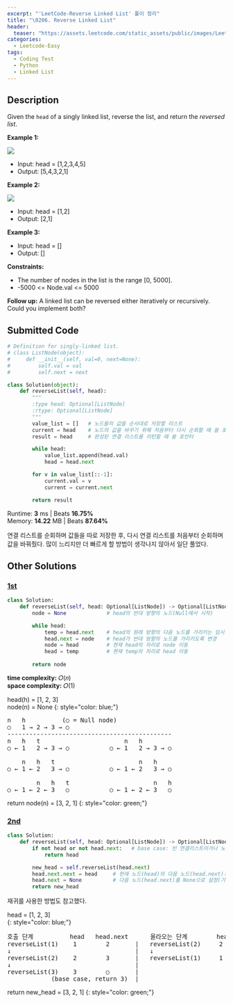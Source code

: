 ```yaml
---
excerpt: "'LeetCode-Reverse Linked List' 풀이 정리"
title: "\0206. Reverse Linked List"
header:
  teaser: "https://assets.leetcode.com/static_assets/public/images/LeetCode_Sharing.png"
categories:
  - Leetcode-Easy
tags:
  - Coding Test
  - Python
  - Linked List
---
```


## <i class="fa-solid fa-file-lines"></i> Description

Given the `head` of a singly linked list, reverse the list, and return the *reversed list*.

**Example 1:**

![](https://assets.leetcode.com/uploads/2021/02/19/rev1ex1.jpg)

- Input: head = [1,2,3,4,5]
- Output: [5,4,3,2,1]

**Example 2:**

![](https://assets.leetcode.com/uploads/2021/02/19/rev1ex2.jpg)

- Input: head = [1,2]
- Output: [2,1]

**Example 3:**

- Input: head = []
- Output: []

**Constraints:**

- The number of nodes in the list is the range [0, 5000].
- -5000 <= Node.val <= 5000

**Follow up:** A linked list can be reversed either iteratively or recursively. Could you implement both?

## <i class="fa-solid fa-cloud-arrow-up"></i> Submitted Code

```python
# Definition for singly-linked list.
# class ListNode(object):
#     def __init__(self, val=0, next=None):
#         self.val = val
#         self.next = next

class Solution(object):
    def reverseList(self, head):
        """
        :type head: Optional[ListNode]
        :rtype: Optional[ListNode]
        """
        value_list = []   # 노드들의 값을 순서대로 저장할 리스트
        current = head    # 노드의 값을 바꾸기 위해 처음부터 다시 순회할 때 쓸 포인터
        result = head     # 완성된 연결 리스트를 리턴할 때 쓸 포인터

        while head:
            value_list.append(head.val)
            head = head.next

        for v in value_list[::-1]:
            current.val = v
            current = current.next

        return result
```
<i class="fa-solid fa-clock"></i> Runtime: **3** ms \| Beats **16.75%**    
<i class="fa-solid fa-memory"></i> Memory: **14.22** MB \| Beats **87.64%**

연결 리스트를 순회하며 값들을 따로 저장한 후, 다시 연결 리스트를 처음부터 순회하며 값을 바꿔줬다. 많이 느리지만 더 빠르게 할 방법이 생각나지 않아서 일단 풀었다.

## <i class="fa-solid fa-flask"></i> Other Solutions

### <a href="https://leetcode.com/problems/reverse-linked-list/solutions/6072712/video-solution-with-visualization-by-nii-h754/" target="_blank">1st</a>

```python
class Solution:
    def reverseList(self, head: Optional[ListNode]) -> Optional[ListNode]:
        node = None             # head의 반대 방향의 노드(Null에서 시작)

        while head:
            temp = head.next    # head의 원래 방향의 다음 노드를 가리키는 임시 포인터
            head.next = node    # head가 반대 방향의 노드를 가리키도록 변경
            node = head         # 현재 head의 자리로 node 이동
            head = temp         # 현재 temp의 자리로 head 이동
        
        return node
```
<i class="fa-solid fa-clock"></i> **time complexity:** 𝑂(𝑛)    
<i class="fa-solid fa-memory"></i> **space complexity:** 𝑂(1)           

head(h) = [1, 2, 3]    
node(n) = None
{: style="color: blue;"}
<pre>
n   h          (○ = Null node)
○   1 → 2 → 3 → ○   
---------------------------------------------
n   h   t                       n   h
○ ← 1   2 → 3 → ○           ○ ← 1   2 → 3 → ○

    n   h   t                       n   h
○ ← 1 ← 2   3 → ○           ○ ← 1 ← 2   3 → ○

        n   h   t                       n   h
○ ← 1 ← 2 ← 3   ○           ○ ← 1 ← 2 ← 3   ○
</pre>

return node(n) = [3, 2, 1]
{: style="color: green;"}

### <a href="https://leetcode.com/problems/reverse-linked-list/solutions/6072712/video-solution-with-visualization-by-nii-h754/" target="_blank">2nd</a>

```python
class Solution:
    def reverseList(self, head: Optional[ListNode]) -> Optional[ListNode]:
        if not head or not head.next:   # base case: 빈 연결리스트이거나 노드가 한 개만 있을 때
            return head

        new_head = self.reverseList(head.next)
        head.next.next = head     # 현재 노드(head)의 다음 노드(head.next)가 현재 노드를 가리키도록 변경
        head.next = None          # 다음 노드(head.next)를 None으로 설정(기존 연결을 끊어서 무한 루프 방지)
        return new_head
```
재귀를 사용한 방법도 참고했다.

head = [1, 2, 3]    
{: style="color: blue;"}
<pre>
호출 단계          head   head.next      올라오는 단계        head   new_head
reverseList(1)    1        2       |   reverseList(2)     2        3
↓                                  |   ↓
reverseList(2)    2        3       |   reverseList(1)     1        3
↓                                  |                           
reverseList(3)    3        ○       |
            (base case, return 3)  |
</pre>

return new_head = [3, 2, 1]
{: style="color: green;"}